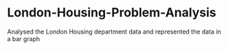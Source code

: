 # London-Housing-Problem-Analysis

Analysed the London Housing department data and represented the data in a bar graph
